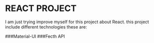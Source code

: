 # REACT PROJECT
I am just trying improve myself for this project about React.
this project include different technologies these are:

###Material-UI
###Fecth API
